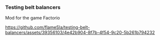### Testing belt balancers


Mod for the game Factorio

https://github.com/flameSla/testing-belt-balancers/assets/39356103/4e42b904-8f7b-4f54-9c20-5b261b794232

